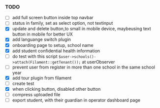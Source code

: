 ### TODO
- [ ] add full screen button inside top navbar
- [ ] status in family, set as select option, not  textinput
- [x] update and delete button,to small in mobile device, maybeusing text button in mobile for better UX
- [x] add languange switch plugin
- [x] onboarding page to setup, school name
- [x] add student confidential health information
- [ ] do test with this script ``` $user->schools()->attach(Filament::getTenant()); ``` at userObserver
- [ ] prevent user from register in more than one school in the same school year
- [x] add tour plugin from filament
- [ ] create test
- [x] when clicking button, disabled other button
- [ ] compress uploaded file
- [ ] export student, with their guardian in operator dashboard page